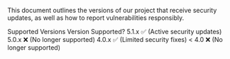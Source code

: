 This document outlines the versions of our project that receive security updates, as well as how to report vulnerabilities responsibly.

Supported Versions
Version	Supported?
5.1.x	✅ (Active security updates)
5.0.x	❌ (No longer supported)
4.0.x	✅ (Limited security fixes)
< 4.0	❌ (No longer supported)
